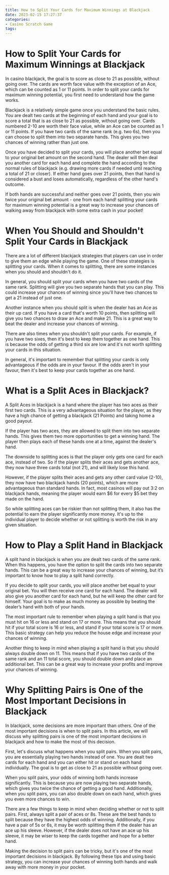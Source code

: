 ```yaml
---
title: How to Split Your Cards for Maximum Winnings at Blackjack
date: 2023-02-15 17:27:37
categories:
- Casino Scratch Game
tags:
---
```



#  How to Split Your Cards for Maximum Winnings at Blackjack

In casino blackjack, the goal is to score as close to 21 as possible, without going over. The cards are worth face value with the exception of an Ace, which can be counted as 1 or 11 points. In order to split your cards for maximum winning potential, you first need to understand how the game works.

Blackjack is a relatively simple game once you understand the basic rules. You are dealt two cards at the beginning of each hand and your goal is to score a total that is as close to 21 as possible, without going over. Cards numbered 2-10 are worth their face value, while an Ace can be counted as 1 or 11 points. If you have two cards of the same rank (e.g. two 6s), then you can choose to split them into two separate hands. This gives you two chances of winning rather than just one.

Once you have decided to split your cards, you will place another bet equal to your original bet amount on the second hand. The dealer will then deal you another card for each hand and complete the hand according to the normal rules of blackjack (e.g. drawing more cards if needed until reaching a total of 21 or closer). If either hand goes over 21 points, then that hand is considered a bust and loses automatically, regardless of the other hand's outcome.

If both hands are successful and neither goes over 21 points, then you win twice your original bet amount - one from each hand! splitting your cards for maximum winning potential is a great way to increase your chances of walking away from blackjack with some extra cash in your pocket!

#  When You Should and Shouldn't Split Your Cards in Blackjack

There are a lot of different blackjack strategies that players can use in order to give them an edge while playing the game. One of these strategies is splitting your cards. When it comes to splitting, there are some instances when you should and shouldn't do it.

In general, you should split your cards when you have two cards of the same rank. Splitting will give you two separate hands that you can play. This could increase your chances of winning since you'll have two chances to get a 21 instead of just one.

Another instance when you should split is when the dealer has an Ace as their up card. If you have a card that's worth 10 points, then splitting will give you two chances to draw an Ace and make 21. This is a great way to beat the dealer and increase your chances of winning.

There are also times when you shouldn't split your cards. For example, if you have two sixes, then it's best to keep them together as one hand. This is because the odds of getting a third six are low and it's not worth splitting your cards in this situation.

In general, it's important to remember that splitting your cards is only advantageous if the odds are in your favour. If the odds aren't in your favour, then it's best to keep your cards together as one hand.

#  What is a Split Aces in Blackjack? 

A Split Aces in blackjack is a hand where the player has two aces as their first two cards. This is a very advantageous situation for the player, as they have a high chance of getting a blackjack (21 Points) and taking home a good payout.

If the player has two aces, they are allowed to split them into two separate hands. This gives them two more opportunities to get a winning hand. The player then plays each of these hands one at a time, against the dealer's hand.

The downside to splitting aces is that the player only gets one card for each ace, instead of two. So if the player splits their aces and gets another ace, they now have three cards total (not 21), and will likely lose this hand.

However, if the player splits their aces and gets any other card value (2-10), they now have two blackjack hands (20 points), which are more advantageous than standard hands. In fact, most casinos will pay out 3:2 on blackjack hands, meaning the player would earn $6 for every $5 bet they made on the hand.

So while splitting aces can be riskier than not splitting them, it also has the potential to earn the player significantly more money. It's up to the individual player to decide whether or not splitting is worth the risk in any given situation.

#  How to Play a Split Hand in Blackjack 

A split hand in blackjack is when you are dealt two cards of the same rank. When this happens, you have the option to split the cards into two separate hands. This can be a great way to increase your chances of winning, but it’s important to know how to play a split hand correctly.

If you decide to split your cards, you will place another bet equal to your original bet. You will then receive one card for each hand. The dealer will also give you another card for each hand, but he will keep the other card for himself. Your goal is to make as much money as possible by beating the dealer’s hand with both of your hands.

The most important rule to remember when playing a split hand is that you must hit on 16 or less and stand on 17 or more. This means that you should hit if your total score is 16 or less, and stand if your total score is 17 or more. This basic strategy can help you reduce the house edge and increase your chances of winning.

Another thing to keep in mind when playing a split hand is that you should always double down on 11. This means that if you have two cards of the same rank and an 11 total score, you should double down and place an additional bet. This can be a great way to increase your profits and improve your chances of winning.

#  Why Splitting Pairs is One of the Most Important Decisions in Blackjack

In blackjack, some decisions are more important than others. One of the most important decisions is when to split pairs. In this article, we will discuss why splitting pairs is one of the most important decisions in blackjack and how to make the most of this decision.

First, let's discuss what happens when you split pairs. When you split pairs, you are essentially playing two hands instead of one. You are dealt two cards for each hand and you can either hit or stand on each hand individually. The goal is to get as close to 21 as possible without going over.

When you split pairs, your odds of winning both hands increase significantly. This is because you are now playing two separate hands, which gives you twice the chance of getting a good hand. Additionally, when you split pairs, you can also double down on each hand, which gives you even more chances to win.

There are a few things to keep in mind when deciding whether or not to split pairs. First, always split a pair of aces or 8s. These are the best hands to split because they have the highest odds of winning. Additionally, if you have a pair of 5s or 6s, it may be worth splitting them if the dealer has an ace up his sleeve. However, if the dealer does not have an ace up his sleeve, it may be wiser to keep the cards together and hope for a better hand.

Making the decision to split pairs can be tricky, but it's one of the most important decisions in blackjack. By following these tips and using basic strategy, you can increase your chances of winning both hands and walk away with more money in your pocket.